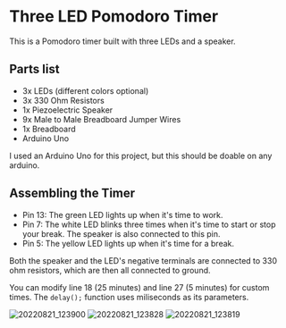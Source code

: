# Three LED Pomodoro Timer
This is a Pomodoro timer built with three LEDs and a speaker.   

## Parts list
- 3x LEDs (different colors optional)
- 3x 330 Ohm Resistors 
- 1x Piezoelectric Speaker 
- 9x Male to Male Breadboard Jumper Wires
- 1x Breadboard
- Arduino Uno

I used an Arduino Uno for this project, but this should be doable on any arduino.

## Assembling the Timer
- Pin 13: The green LED lights up when it's time to work.
- Pin 7: The white LED blinks three times when it's time to start or stop your break. The speaker is also connected to this pin.
- Pin 5: The yellow LED lights up when it's time for a break.

Both the speaker and the LED's negative terminals are connected to 330 ohm resistors, which are then all connected to ground. 

You can modify line 18 (25 minutes) and line 27 (5 minutes) for custom times. The `delay();` function uses miliseconds as its parameters. 

![20220821_123900](https://user-images.githubusercontent.com/109832903/185802093-951206b3-d45c-4525-8f42-0b2dddc407f2.jpg)
![20220821_123828](https://user-images.githubusercontent.com/109832903/185802096-82076457-7743-4c0f-987c-5c8c5df5a73a.jpg)
![20220821_123819](https://user-images.githubusercontent.com/109832903/185802100-abfcbcea-5331-4f88-9f1f-1c299b92831a.jpg)


